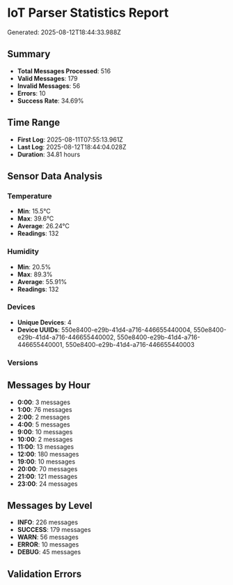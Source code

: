 
# IoT Parser Statistics Report
Generated: 2025-08-12T18:44:33.988Z

## Summary
- **Total Messages Processed**: 516
- **Valid Messages**: 179
- **Invalid Messages**: 56
- **Errors**: 10
- **Success Rate**: 34.69%

## Time Range
- **First Log**: 2025-08-11T07:55:13.961Z
- **Last Log**: 2025-08-12T18:44:04.028Z
- **Duration**: 34.81 hours

## Sensor Data Analysis
### Temperature
- **Min**: 15.5°C
- **Max**: 39.6°C
- **Average**: 26.24°C
- **Readings**: 132

### Humidity
- **Min**: 20.5%
- **Max**: 89.3%
- **Average**: 55.91%
- **Readings**: 132

### Devices
- **Unique Devices**: 4
- **Device UUIDs**: 550e8400-e29b-41d4-a716-446655440004, 550e8400-e29b-41d4-a716-446655440002, 550e8400-e29b-41d4-a716-446655440001, 550e8400-e29b-41d4-a716-446655440003

### Versions


## Messages by Hour
- **0:00**: 3 messages
- **1:00**: 76 messages
- **2:00**: 2 messages
- **4:00**: 5 messages
- **9:00**: 10 messages
- **10:00**: 2 messages
- **11:00**: 13 messages
- **12:00**: 180 messages
- **19:00**: 10 messages
- **20:00**: 70 messages
- **21:00**: 121 messages
- **23:00**: 24 messages

## Messages by Level
- **INFO**: 226 messages
- **SUCCESS**: 179 messages
- **WARN**: 56 messages
- **ERROR**: 10 messages
- **DEBUG**: 45 messages

## Validation Errors

